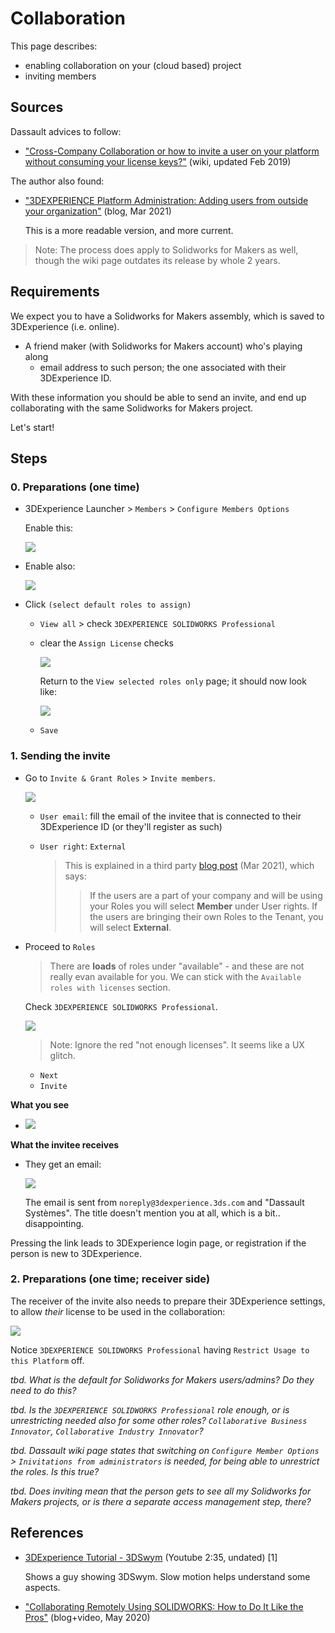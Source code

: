 # Collaboration

This page describes:

- enabling collaboration on your (cloud based) project
- inviting members

## Sources

Dassault advices to follow:

- ["Cross-Company Collaboration or how to invite a user on your platform without consuming your license keys?"](https://r1132100503382-eu1-3dswym.3dexperience.3ds.com/#community:4/post:rHFgrLlQRr6w7xEwrVCYlA) (wiki, updated Feb 2019)

The author also found:

- ["3DEXPERIENCE Platform Administration: Adding users from outside your organization"](https://www.cati.com/blog/3dexperience-platform-administration-adding-users-from-outside-your-organization/) (blog, Mar 2021)

   This is a more readable version, and more current.

>Note: The process does apply to Solidworks for Makers as well, though the wiki page outdates its release by whole 2 years.


## Requirements

We expect you to have a Solidworks for Makers assembly, which is saved to 3DExperience (i.e. online).

- A friend maker (with Solidworks for Makers account) who's playing along
   - email address to such person; the one associated with their 3DExperience ID.

With these information you should be able to send an invite, and end up collaborating with the same Solidworks for Makers project.

Let's start!


<!-- disabled
## Dassault approach

Solidworks for Makers has no tools for collaboration. One cannot get a URL that one could share with friends, as an invite, to an online project. There is no "Invite" or "Collaborate" menu item, anywhere. `File` > `Publish...` looks inviting, but opens a file save dialog, instead.

This is so pre-cloud days.

This (cloud collaboration) could be handled in the 3DExperience side of things (for Solidworks for Makers projects). Unfortunately, the current (Sep 2022) model is **not built for makers** but for larger companies, instead.
-->


## Steps

### 0. Preparations (one time)

- 3DExperience Launcher > `Members` > `Configure Members Options`

   Enable this:
   
   ![](.images/enable-invitations.png)

<!-- ??
   - Ask "J" to do the same, on their account
-->

- Enable also:

   ![](.images/enable-invitations-from-members.png)

- Click `(select default roles to assign)` <!-- this step is not mentions in the Dassault wiki page -->

   - `View all` > check `3DEXPERIENCE SOLIDWORKS Professional`
   - clear the `Assign License` checks

      ![](.images/default-roles.png)
      
      Return to the `View selected roles only` page; it should now look like:
      
      ![](.images/default-roles-2.png)

   - `Save`

### 1. Sending the invite

- Go to `Invite & Grant Roles` > `Invite members`.

   ![](.images/invite-members.png)

   - `User email`: fill the email of the invitee that is connected to their 3DExperience ID (or they'll register as such)
   
   - `User right`: `External`
   
      >This is explained in a third party [blog post](https://www.cati.com/blog/3dexperience-platform-administration-adding-users-from-outside-your-organization/) (Mar 2021), which says:
      >
      >>If the users are a part of your company and will be using your Roles you will select **Member** under User rights. If the users are bringing their own Roles to the Tenant, you will select **External**.

      <!-- tbd. If we know where Dassault documents these, add a link here. -->

- Proceed to `Roles`

   >There are **loads** of roles under "available" - and these are not really evan available for you. We can stick with the `Available roles with licenses` section.
   
   Check `3DEXPERIENCE SOLIDWORKS Professional`.
   
   ![](.images/invite-roles.png)
   
   >Note: Ignore the red "not enough licenses". It seems like a UX glitch.
   
   - `Next` 
   - `Invite`
   
**What you see**

- ![](.images/invite-pending.png)

**What the invitee receives**

- They get an email:

   ![](.images/invite-email.jpg)

   The email is sent from `noreply@3dexperience.3ds.com` and "Dassault Systèmes". The title doesn't mention you at all, which is a bit.. disappointing.
   
Pressing the link leads to 3DExperience login page, or registration if the person is new to 3DExperience.

### 2. Preparations (one time; receiver side)

The receiver of the invite also needs to prepare their 3DExperience settings, to allow *their* license to be used in the collaboration:

![](.images/invitee-user-settings.png)

Notice `3DEXPERIENCE SOLIDWORKS Professional` having `Restrict Usage to this Platform` off.

*tbd. What is the default for Solidworks for Makers users/admins? Do they need to do this?*

*tbd. Is the `3DEXPERIENCE SOLIDWORKS Professional` role enough, or is unrestricting needed also for some other roles? `Collaborative Business Innovator`, `Collaborative Industry Innovator`?*

*tbd. Dassault wiki page states that switching on `Configure Member Options` > `Inivitations from administrators` is needed, for being able to unrestrict the roles. Is this true?*

<!-- draft
- As a Solidworks for Makers account admin, visit 3DDashboard > `Members` > `Configure Members Options`

   - Enable `Invitations from administrators` 
   
      ![](.images/wiki-enable-invitations.jpg)
-->


*tbd. Does inviting mean that the person gets to see all my Solidworks for Makers projects, or is there a separate access management step, there?*
   
  


<!-- disabled

## Feelings...

The author is not sold on the 3DSwym approach.

It might be a suitable solution for enterprise companies, doing a lot of CAD. For hobbyists, the interface is awkward, and Yet Another Tool to know.

Makers are often versed in collaboration tools. We judge these against Discord, and these tools *cannot* live to that standard.

A slimmed down approach, leaving out discussion forums (because we already have them) but focusing on access rights management, would entice the author.
-->

## References

- [3DExperience Tutorial - 3DSwym](https://www.youtube.com/watch?v=bBzx4eoeUiA) (Youtube 2:35, undated) [1]

   Shows a guy showing 3DSwym. Slow motion helps understand some aspects.
   
- ["Collaborating Remotely Using SOLIDWORKS: How to Do It Like the Pros"](https://blogs.solidworks.com/solidworksblog/2020/05/collaborating-remotely-using-solidworks-how-to-do-it-like-the-pros.html) (blog+video, May 2020)
